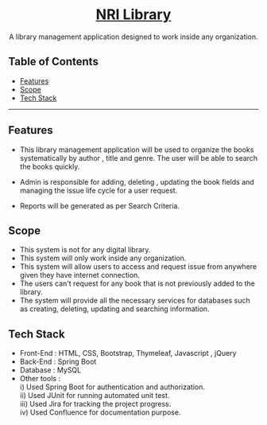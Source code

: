 
<a href=""><h1 align="center">NRI Library</h1></a>


<p align="center"> A library management application designed to work inside any organization.</p>

## Table of Contents

- [Features](#features)
- [Scope](#installation)
- [Tech Stack](#tech-stack)


---
## Features

- This library management application will be used to organize the books systematically by author , title and genre.  The user will be able to search the books quickly. 

- Admin is responsible for adding, deleting , updating the book fields and managing the issue life cycle for a user request.

- Reports will be generated as per Search Criteria.

## Scope

- This system is not for any digital library.
- This system will only work inside any organization.
- This system will allow users to access and request issue from anywhere given they have internet connection.
- The users can't request for any book that is not previously added to the library.
- The system will provide all the necessary services for databases such as creating, deleting, updating and searching information.



## Tech Stack

- Front-End : 
HTML, CSS, Bootstrap, Thymeleaf, Javascript , jQuery
- Back-End : 
Spring Boot
- Database :
MySQL
- Other tools  : <br>
  i) Used Spring Boot for authentication and authorization. <br>
 ii) Used JUnit for running automated unit test. <br>
iii) Used Jira for tracking the project progress.<br>
iv) Used Confluence for documentation purpose.
